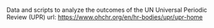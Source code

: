 Data and scripts to analyze the outcomes of the UN Universal Periodic Review (UPR) 
url: https://www.ohchr.org/en/hr-bodies/upr/upr-home

